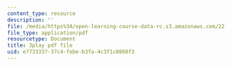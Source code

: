 ```yaml
---
content_type: resource
description: ''
file: /media/https%3A/open-learning-course-data-rc.s3.amazonaws.com/22-01-introduction-to-nuclear-engineering-and-ionizing-radiation-fall-2016/e773333737c4febeb3fa4c3f1c0868f3_Ijst4g5KFN0.pdf
file_type: application/pdf
resourcetype: Document
title: 3play pdf file
uid: e7733337-37c4-febe-b3fa-4c3f1c0868f3
---
```

